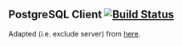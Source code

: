 ## PostgreSQL Client [![Build Status](https://magnum.travis-ci.com/balanced-cookbooks/ansible-postgresql-client.png)](https://magnum.travis-ci.com/balanced-cookbooks/ansible-postgresql-client)

Adapted (i.e. exclude server) from [here](https://github.com/Ansibles/postgresql).
